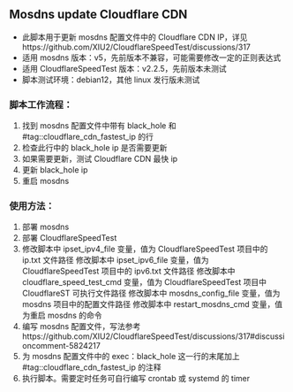 ## Mosdns update Cloudflare CDN

- 此脚本用于更新 mosdns 配置文件中的 Cloudflare CDN IP，详见https://github.com/XIU2/CloudflareSpeedTest/discussions/317
- 适用 mosdns 版本：v5，先前版本不兼容，可能需要修改一定的正则表达式
- 适用 CloudflareSpeedTest 版本：v2.2.5，先前版本未测试
- 脚本测试环境：debian12，其他 linux 发行版未测试

### 脚本工作流程：

1. 找到 mosdns 配置文件中带有 black_hole 和#tag::cloudflare_cdn_fastest_ip 的行
2. 检查此行中的 black_hole ip 是否需要更新
3. 如果需要更新，测试 Cloudflare CDN 最快 ip
4. 更新 black_hole ip
5. 重启 mosdns

### 使用方法：

1. 部署 mosdns
2. 部署 CloudflareSpeedTest
3. 修改脚本中 ipset_ipv4_file 变量，值为 CloudflareSpeedTest 项目中的 ip.txt 文件路径
   修改脚本中 ipset_ipv6_file 变量，值为 CloudflareSpeedTest 项目中的 ipv6.txt 文件路径
   修改脚本中 cloudflare_speed_test_cmd 变量，值为 CloudflareSpeedTest 项目中 CloudflareST 可执行文件路径
   修改脚本中 mosdns_config_file 变量，值为 mosdns 项目中的配置文件路径
   修改脚本中 restart_mosdns_cmd 变量，值为重启 mosdns 的命令
4. 编写 mosdns 配置文件，写法参考https://github.com/XIU2/CloudflareSpeedTest/discussions/317#discussioncomment-5824217
5. 为 mosdns 配置文件中的 exec：black_hole 这一行的末尾加上#tag::cloudflare_cdn_fastest_ip 的注释
6. 执行脚本。需要定时任务可自行编写 crontab 或 systemd 的 timer
